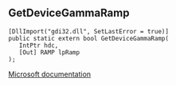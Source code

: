 ## GetDeviceGammaRamp

```
[DllImport("gdi32.dll", SetLastError = true)]
public static extern bool GetDeviceGammaRamp(
   IntPtr hdc,
   [Out] RAMP lpRamp
);
```

[Microsoft documentation](https://docs.microsoft.com/en-us/windows/win32/api/wingdi/nf-wingdi-getdevicegammaramp)

